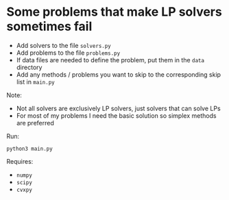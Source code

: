 # Some problems that make LP solvers sometimes fail

 - Add solvers to the file ``solvers.py``
 - Add problems to the file ``problems.py``
 - If data files are needed to define the problem, put them in the ``data`` directory
 - Add any methods / problems you want to skip to the corresponding skip list in ``main.py``

Note:

 - Not all solvers are exclusively LP solvers, just solvers that can solve LPs
 - For most of my problems I need the basic solution so simplex methods are preferred

Run:

```
python3 main.py
```

Requires:
 - ``numpy``
 - ``scipy``
 - ``cvxpy``

